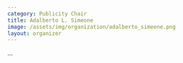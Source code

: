 ```yaml
---
category: Publicity Chair
title: Adalberto L. Simeone
image: /assets/img/organization/adalberto_simeone.png
layout: organizer
---
```


...
